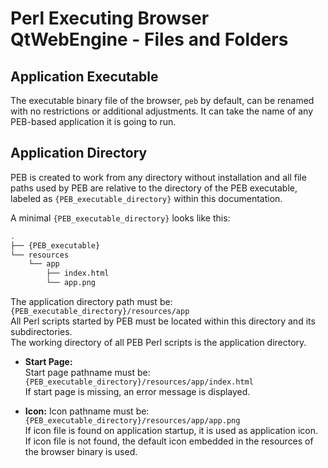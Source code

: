 # Perl Executing Browser QtWebEngine - Files and Folders

## Application Executable

The executable binary file of the browser, ``peb`` by default, can be renamed with no restrictions or additional adjustments. It can take the name of any PEB-based application it is going to run.

## Application Directory

PEB is created to work from any directory without installation and all file paths used by PEB are relative to the directory of the PEB executable, labeled as ``{PEB_executable_directory}`` within this documentation.  

A minimal ``{PEB_executable_directory}`` looks like this:

```bash
.
├── {PEB_executable}
└── resources
    └── app
        ├── index.html
        └── app.png
```

The application directory path must be: ``{PEB_executable_directory}/resources/app``  
All Perl scripts started by PEB must be located within this directory and its subdirectories.  
The working directory of all PEB Perl scripts is the application directory.  

* **Start Page:**  
  Start page pathname must be: ``{PEB_executable_directory}/resources/app/index.html``  
  If start page is missing, an error message is displayed.  

* **Icon:**
  Icon pathname must be: ``{PEB_executable_directory}/resources/app/app.png``  
  If icon file is found on application startup, it is used as application icon.  
  If icon file is not found, the default icon embedded in the resources of the browser binary is used.
